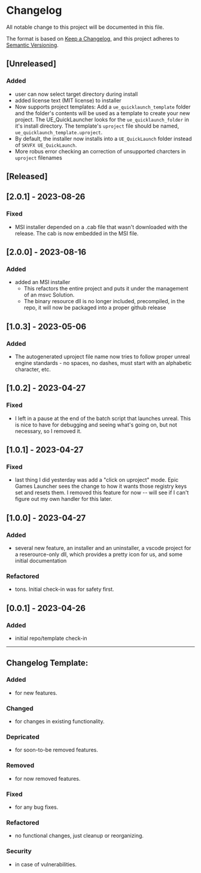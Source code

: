 # Changelog

All notable change to this project will be documented in this file.

The format is based on [Keep a Changelog](https://keepachangelog.com/en/1.0.0/),
and this project adheres to [Semantic Versioning](https://semver.org/spec/v2.0.0.html).

## [Unreleased]
### Added
- user can now select target directory during install
- added license text (MIT license) to installer
- Now supports project templates:  Add a `ue_quicklaunch_template` folder and the folder's contents will be used as a template to create your new project.  The UE_QuickLauncher looks for the `ue_quicklaunch_folder` in it's install directory.  The template's `uproject` file should be named, `ue_quicklaunch_template.uproject`.   
- By default, the installer now installs into a `UE_QuickLaunch` folder instead of `SKVFX UE_QuickLaunch`.
- More robus error checking an correction of unsupported charcters in `uproject` filenames


## [Released]
## [2.0.1] - 2023-08-26
### Fixed
- MSI installer depended on a .cab file that wasn't downloaded with the release.  The cab is now embedded in the MSI file.

## [2.0.0] - 2023-08-16
### Added
- added an MSI installer
  - This refactors the entire project and puts it under the management of an msvc Solution.  
  - The binary resource dll is no longer included, precompiled, in the repo, it will now be packaged into a proper github release

## [1.0.3] - 2023-05-06
### Added
- The autogenerated uproject file name now tries to follow proper unreal engine standards - no spaces, no dashes, must start with an alphabetic character, etc.

## [1.0.2] - 2023-04-27
### Fixed
- I left in a pause at the end of the batch script that launches unreal.  This is nice to have for debugging and seeing what's going on, but not necessary, so I removed it.

## [1.0.1] - 2023-04-27
### Fixed
- last thing I did yesterday was add a "click on uproject" mode.  Epic Games Launcher sees the change
to how it wants those registry keys set and resets them.  I removed this feature for now -- will see if I can't figure out my own handler for this later.

## [1.0.0] - 2023-04-27
### Added
- several new feature, an installer and an uninstaller, a vscode project for a reserource-only dll, which provides a pretty icon for us, and some initial documentation
### Refactored
- tons.  Initial check-in was for safety first.

## [0.0.1] - 2023-04-26
### Added
- initial repo/template check-in

-----------------------------------------------------------------------------

## Changelog Template:

### Added

- for new features.

### Changed

- for changes in existing functionality.

### Depricated

- for soon-to-be removed features.

### Removed

- for now removed features.

### Fixed

- for any bug fixes.

### Refactored

- no functional changes, just cleanup or reorganizing.

### Security

- in case of vulnerabilities.

